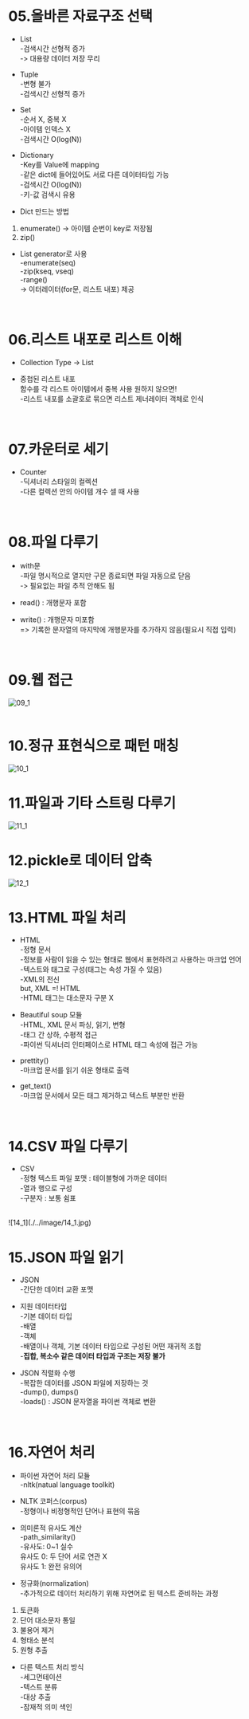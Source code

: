 05.올바른 자료구조 선택
===
- List  
-검색시간 선형적 증가  
-> 대용량 데이터 저장 무리  

- Tuple  
-변형 불가  
-검색시간 선형적 증가  

- Set  
-순서 X, 중복 X  
-아이템 인덱스 X  
-검색시간 O(log(N))  

- Dictionary  
-Key를 Value에 mapping  
-같은 dict에 들어있어도 서로 다른 데이터타입 가능  
-검색시간 O(log(N))  
-키-값 검색시 유용  
  
- Dict 만드는 방법  
1) enumerate() -> 아이템 순번이 key로 저장됨  
2) zip()  
  
- List generator로 사용  
-enumerate(seq)  
-zip(kseq, vseq)  
-range()  
-> 이터레이터(for문, 리스트 내포) 제공  
<br>

06.리스트 내포로 리스트 이해
===
- Collection Type -> List  

- 중첩된 리스트 내포  
함수를 각 리스트 아이템에서 중복 사용 원하지 않으면!  
-리스트 내포를 소괄호로 묶으면 리스트 제너레이터 객체로 인식  
<br>

07.카운터로 세기  
===
- Counter  
-딕셔너리 스타일의 컬렉션  
-다른 컬렉션 안의 아이템 개수 셀 때 사용  
<br>

08.파일 다루기  
===
- with문  
-파일 명시적으로 열지만 구문 종료되면 파일 자동으로 닫음  
-> 필요없는 파일 추적 안해도 됨  
  
- read() : 개행문자 포함  
- write() : 개행문자 미포함  
=> 기록한 문자열의 마지막에 개행문자를 추가하지 않음(필요시 직접 입력)  
<br>

09.웹 접근
===
![09_1](./../image/09_1.jpg)  
<br>

10.정규 표현식으로 패턴 매칭
===
![10_1](./../image/10_1.jpg)
<br>

11.파일과 기타 스트링 다루기
===
![11_1](./../image/11_1.jpg)
<br>

12.pickle로 데이터 압축
===
![12_1](./../image/12_1.jpg)
<br>

13.HTML 파일 처리
===
- HTML  
-정형 문서  
-정보를 사람이 읽을 수 있는 형태로 웹에서 표현하려고 사용하는 마크업 언어  
-텍스트와 태그로 구성(태그는 속성 가질 수 있음)  
-XML의 전신  
 but, XML =! HTML  
-HTML 태그는 대소문자 구분 X  
  
- Beautiful soup 모듈  
-HTML, XML 문서 파싱, 읽기, 변형  
-태그 간 상하, 수평적 접근  
-파이썬 딕셔너리 인터페이스로 HTML 태그 속성에 접근 가능  
  
- prettity()  
-마크업 문서를 읽기 쉬운 형태로 출력  
  
- get_text()  
-마크업 문서에서 모든 태그 제거하고 텍스트 부분만 반환  
<br>

14.CSV 파일 다루기  
===
- CSV  
-정형 텍스트 파일 포맷 : 테이블형에 가까운 데이터  
-열과 행으로 구성  
-구분자 : 보통 쉼표  
<br>
![14_1](./../image/14_1.jpg)
<br>

15.JSON 파일 읽기
===
- JSON  
-간단한 데이터 교환 포맷  

- 지원 데이터타입  
-기본 데이터 타입  
-배열  
-객체  
-배열이나 객체, 기본 데이터 타입으로 구성된 어떤 재귀적 조합  
-**집합, 복소수 같은 데이터 타입과 구조는 저장 불가**  
  
- JSON 직렬화 수행  
-복잡한 데이터를 JSON 파일에 저장하는 것  
-dump(), dumps()  
-loads() : JSON 문자열을 파이썬 객체로 변환  
<br>

16.자연어 처리
===
- 파이썬 자연어 처리 모듈  
-nltk(natual language toolkit)  

- NLTK 코퍼스(corpus)  
-정형이나 비정형적인 단어나 표현의 묶음  
  
- 의미론적 유사도 계산  
-path_similarity()  
-유사도: 0~1 실수  
 유사도 0: 두 단어 서로 연관 X  
 유사도 1: 완전 유의어  

- 정규화(normalization)  
-추가적으로 데이터 처리하기 위해 자연어로 된 텍스트 준비하는 과정  
1. 토큰화  
2. 단어 대소문자 통일  
3. 불용어 제거  
4. 형태소 분석  
5. 원형 추출  

- 다른 텍스트 처리 방식  
-세그먼테이션  
-텍스트 분류  
-대상 추출  
-잠재적 의미 색인  
<br>  
